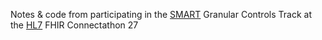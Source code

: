 Notes & code from participating in the [SMART](https://github.com/HL7/smart-app-launch) Granular Controls Track at the [HL7](https://www.hl7.org/) FHIR Connectathon 27
